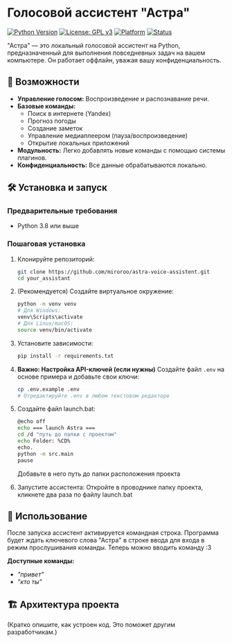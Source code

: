 # Голосовой ассистент "Астра"

[![Python Version](https://img.shields.io/badge/python-3.8%2B-blue)](https://www.python.org/)
[![License: GPL v3](https://img.shields.io/badge/License-GPLv3-blue.svg)](https://www.gnu.org/licenses/gpl-3.0)
[![Platform](https://img.shields.io/badge/platform-windows%20%7C%20linux%20%7C%20macOS-lightgrey)]()
[![Status](https://img.shields.io/badge/status-active-brightgreen)]()

"Астра" — это локальный голосовой ассистент на Python, предназначенный для выполнения повседневных задач на вашем компьютере. Он работает оффлайн, уважая вашу конфиденциальность.

## 🚀 Возможности

*   **Управление голосом:** Воспроизведение и распознавание речи.
*   **Базовые команды:**
    *   Поиск в интернете (Yandex)
    *   Прогноз погоды
    *   Создание заметок
    *   Управление медиаплеером (пауза/воспроизведение)
    *   Открытие локальных приложений
*   **Модульность:** Легко добавлять новые команды с помощью системы плагинов.
*   **Конфиденциальность:** Все данные обрабатываются локально.

## 🛠️ Установка и запуск

### Предварительные требования

*   Python 3.8 или выше

### Пошаговая установка

1.  Клонируйте репозиторий:
    ```bash
    git clone https://github.com/miroroo/astra-voice-assistent.git
    cd your_assistant
    ```

2.  (Рекомендуется) Создайте виртуальное окружение:
    ```bash
    python -m venv venv
    # Для Windows:
    venv\Scripts\activate
    # Для Linux/macOS:
    source venv/bin/activate
    ```

3.  Установите зависимости:
    ```bash
    pip install -r requirements.txt
    ```

4.  **Важно: Настройка API-ключей (если нужны)**
    Создайте файл `.env` на основе примера и добавьте свои ключи:
    ```bash
    cp .env.example .env
    # Отредактируйте .env в любом текстовом редакторе
    ```

6.  Создайте файл launch.bat:
    ```bash
    @echo off
    echo === launch Astra ===
    cd /d "путь до папки с проектом"
    echo Folder: %CD%
    echo.
    python -m src.main
    pause
    ```
    Добавьте в него путь до папки расположения проекта
    

6.  Запустите ассистента:
    Откройте в проводнике папку проекта, кликнете два раза по файлу launch.bat

## 🎯 Использование

После запуска ассистент активируется командная строка. Программа будет ждать ключевого слова "Астра" в строке ввода для входа в режим прослушивания команды. Теперь можно вводить команду :3

**Доступные команды:**
*   *"привет"*
*   *"кто ты"*


## 🏗️ Архитектура проекта

(Кратко опишите, как устроен код. Это поможет другим разработчикам.)
